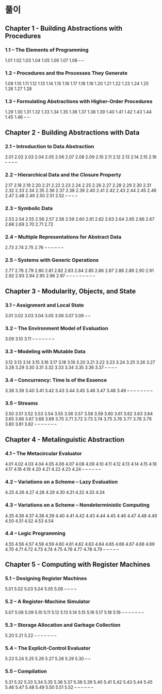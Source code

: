 # 풀이

## Chapter 1 - Building Abstractions with Procedures

### 1.1 – The Elements of Programming

1.01	1.02	1.03	1.04	1.05	1.06	1.07	1.08	–	–

### 1.2 – Procedures and the Processes They Generate
1.09	1.10	1.11	1.12	1.13	1.14	1.15	1.16	1.17	1.18
1.19	1.20	1.21	1.22	1.23	1.24	1.25	1.26	1.27	1.28

### 1.3 – Formulating Abstractions with Higher-Order Procedures
1.29	1.30	1.31	1.32	1.33	1.34	1.35	1.36	1.37	1.38
1.39	1.40	1.41	1.42	1.43	1.44	1.45	1.46	–	–

## Chapter 2 - Building Abstractions with Data

### 2.1 – Introduction to Data Abstraction

2.01	2.02	2.03	2.04	2.05	2.06	2.07	2.08	2.09	2.10
2.11	2.12	2.13	2.14	2.15	2.16	–	–	–	–

### 2.2 – Hierarchical Data and the Closure Property
2.17	2.18	2.19	2.20	2.21	2.22	2.23	2.24	2.25	2.26
2.27	2.28	2.29	2.30	2.31	2.32	2.33	2.34	2.35	2.36
2.37	2.38	2.39	2.40	2.41	2.42	2.43	2.44	2.45	2.46
2.47	2.48	2.49	2.50	2.51	2.52	–	–	–	–

### 2.3 – Symbolic Data

2.53	2.54	2.55	2.56	2.57	2.58	2.59	2.60	2.61	2.62
2.63	2.64	2.65	2.66	2.67	2.68	2.69	2.70	2.71	2.72

### 2.4 – Multiple Representations for Abstract Data

2.73	2.74	2.75	2.76	–	–	–	–	–	–

### 2.5 – Systems with Generic Operations

2.77	2.78	2.79	2.80	2.81	2.82	2.83	2.84	2.85	2.86
2.87	2.88	2.89	2.90	2.91	2.92	2.93	2.94	2.95	2.96
2.97	–	–	–	–	–	–	–	–	–


## Chapter 3 - Modularity, Objects, and State

### 3.1 – Assignment and Local State

3.01	3.02	3.03	3.04	3.05	3.06	3.07	3.08	–	–

### 3.2 – The Environment Model of Evaluation

3.09	3.10	3.11	–	–	–	–	–	–	–

### 3.3 – Modeling with Mutable Data

3.12	3.13	3.14	3.15	3.16	3.17	3.18	3.19	3.20	3.21
3.22	3.23	3.24	3.25	3.26	3.27	3.28	3.29	3.30	3.31
3.32	3.33	3.34	3.35	3.36	3.37	–	–	–	–

### 3.4 – Concurrency: Time Is of the Essence

3.38	3.39	3.40	3.41	3.42	3.43	3.44	3.45	3.46	3.47
3.48	3.49	–	–	–	–	–	–	–	–

### 3.5 – Streams

3.50	3.51	3.52	3.53	3.54	3.55	3.56	3.57	3.58	3.59
3.60	3.61	3.62	3.63	3.64	3.65	3.66	3.67	3.68	3.69
3.70	3.71	3.72	3.73	3.74	3.75	3.76	3.77	3.78	3.79
3.80	3.81	3.82	–	–	–	–	–	–	–

## Chapter 4 - Metalinguistic Abstraction

### 4.1 – The Metacircular Evaluator

4.01	4.02	4.03	4.04	4.05	4.06	4.07	4.08	4.09	4.10
4.11	4.12	4.13	4.14	4.15	4.16	4.17	4.18	4.19	4.20
4.21	4.22	4.23	4.24	–	–	–	–	–	–

### 4.2 – Variations on a Scheme – Lazy Evaluation

4.25	4.26	4.27	4.28	4.29	4.30	4.31	4.32	4.33	4.34

### 4.3 – Variations on a Scheme – Nondeterministic Computing

4.35	4.36	4.37	4.38	4.39	4.40	4.41	4.42	4.43	4.44
4.45	4.46	4.47	4.48	4.49	4.50	4.51	4.52	4.53	4.54

### 4.4 – Logic Programming

4.55	4.56	4.57	4.58	4.59	4.60	4.61	4.62	4.63	4.64
4.65	4.66	4.67	4.68	4.69	4.70	4.71	4.72	4.73	4.74
4.75	4.76	4.77	4.78	4.79	–	–	–	–	–

## Chapter 5 - Computing with Register Machines

### 5.1 – Designing Register Machines
5.01	5.02	5.03	5.04	5.05	5.06	–	–	–	–

### 5.2 – A Register-Machine Simulator
5.07	5.08	5.09	5.10	5.11	5.12	5.13	5.14	5.15	5.16
5.17	5.18	5.19	–	–	–	–	–	–	–

### 5.3 – Storage Allocation and Garbage Collection

5.20	5.21	5.22	–	–	–	–	–	–	–

### 5.4 – The Explicit-Control Evaluator

5.23	5.24	5.25	5.26	5.27	5.28	5.29	5.30	–	–

### 5.5 – Compilation

5.31	5.32	5.33	5.34	5.35	5.36	5.37	5.38	5.39	5.40
5.41	5.42	5.43	5.44	5.45	5.46	5.47	5.48	5.49	5.50
5.51	5.52	–	–	–	–	–	–
